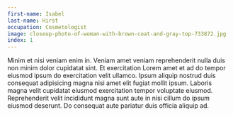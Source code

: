 ```yaml
---
first-name: Isabel
last-name: Hirst
occupation: Cosmetologist
image: closeup-photo-of-woman-with-brown-coat-and-gray-top-733872.jpg
index: 1
---
```


<p class='bio'>
Minim et nisi veniam enim in. Veniam amet veniam reprehenderit nulla duis non minim dolor cupidatat sint. Et exercitation Lorem amet et ad do tempor eiusmod ipsum do exercitation velit ullamco. Ipsum aliquip nostrud duis consequat adipisicing magna nisi amet elit fugiat mollit ipsum. Laboris magna velit cupidatat eiusmod exercitation tempor voluptate eiusmod. Reprehenderit velit incididunt magna sunt aute in nisi cillum do ipsum eiusmod deserunt. Do consequat aute pariatur duis officia aliquip ad.
</p>
